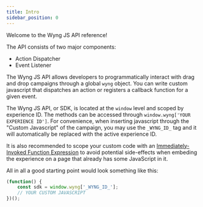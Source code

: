 ```yaml
---
title: Intro
sidebar_position: 0
---
```


Welcome to the Wyng JS API reference!

The API consists of two major components:
- Action Dispatcher
- Event Listener

The Wyng JS API allows developers to programmatically interact with drag and drop
campaigns through a global `wyng` object. You can write custom javascript that
dispatches an action or registers a callback function for a given event.

The Wyng JS API, or SDK, is located at the `window` level and scoped by experience ID.
The methods can be accessed through `window.wyng['YOUR EXPERIENCE ID']`.
For convenience, when inserting javascript through the "Custom Javascript" of the campaign, you may use the `_WYNG_ID_` tag and it will automatically be replaced with the active experience ID.

It is also recommended to scope your custom code with an [Immediately-Invoked Function Expression](https://developer.mozilla.org/en-US/docs/Glossary/IIFE) to avoid potential side-effects when embeding the experience on a page that already has some JavaScript in it.

All in all a good starting point would look something like this:

``` javascript
(function() {
    const sdk = window.wyng['_WYNG_ID_'];
    // YOUR CUSTOM JAVASCRIPT
})();
```